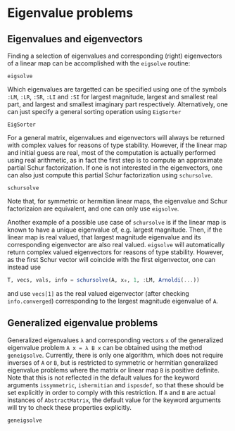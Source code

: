 # Eigenvalue problems

## Eigenvalues and eigenvectors
Finding a selection of eigenvalues and corresponding (right) eigenvectors of a linear map
can be accomplished with the `eigsolve` routine:
```@docs
eigsolve
```

Which eigenvalues are targetted can be specified using one of the symbols `:LM`, `:LR`,
`:SR`, `:LI` and `:SI` for largest magnitude, largest and smallest real part, and largest
and smallest imaginary part respectively. Alternatively, one can just specify a general
sorting operation using `EigSorter`
```@docs
EigSorter
```

For a general matrix, eigenvalues and eigenvectors will always be returned with complex
values for reasons of type stability. However, if the linear map and initial guess are
real, most of the computation is actually performed using real arithmetic, as in fact the
first step is to compute an approximate partial Schur factorization. If one is not
interested in the eigenvectors, one can also just compute this partial Schur factorization
using `schursolve`.
```@docs
schursolve
```
Note that, for symmetric or hermitian linear maps, the eigenvalue and Schur factorizaion are
equivalent, and one can only use `eigsolve`.

Another example of a possible use case of `schursolve` is if the linear map is known to have
a unique eigenvalue of, e.g. largest magnitude. Then, if the linear map is real valued, that
largest magnitude eigenvalue and its corresponding eigenvector are also real valued.
`eigsolve` will automatically return complex valued eigenvectors for reasons of type
stability. However, as the first Schur vector will coincide with the first eigenvector, one
can instead use
```julia
T, vecs, vals, info = schursolve(A, x⁠₀, 1, :LM, Arnoldi(...))
```
and use `vecs[1]` as the real valued eigenvector (after checking `info.converged`)
corresponding to the largest magnitude eigenvalue of `A`.

## Generalized eigenvalue problems

Generalized eigenvalues `λ` and corresponding vectors `x` of the generalized eigenvalue
problem ``A x = λ B x`` can be obtained using the method `geneigsolve`. Currently, there is
only one algorithm, which does not require inverses of `A` or `B`, but is restricted to
symmetric or hermitian generalized eigenvalue problems where the matrix or linear map `B`
is positive definite. Note that this is not reflected in the default values for the keyword
arguments `issymmetric`, `ishermitian` and `isposdef`, so that these should be set
explicitly in order to comply with this restriction. If `A` and `B` are actual instances of
`AbstractMatrix`, the default value for the keyword arguments will try to check these
properties explicitly.

```@docs
geneigsolve
```
